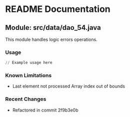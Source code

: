 # README Documentation

## Module: src/data/dao_54.java

This module handles logic errors operations.

### Usage

```python
// Example usage here
```

### Known Limitations

- Last element not processed Array index out of bounds

### Recent Changes

- Refactored in commit 2f9b3e0b
